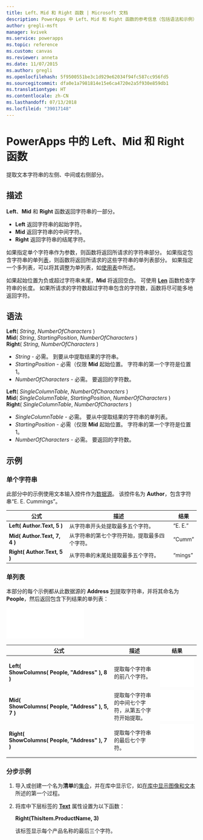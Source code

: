 ```yaml
---
title: Left、Mid 和 Right 函数 | Microsoft 文档
description: PowerApps 中 Left、Mid 和 Right 函数的参考信息（包括语法和示例）
author: gregli-msft
manager: kvivek
ms.service: powerapps
ms.topic: reference
ms.custom: canvas
ms.reviewer: anneta
ms.date: 11/07/2015
ms.author: gregli
ms.openlocfilehash: 5f9500551be3c1d929e62034f94fc587cc956fd5
ms.sourcegitcommit: dfa0e1a7981814e15e6ca4720e2a5f930e859db1
ms.translationtype: HT
ms.contentlocale: zh-CN
ms.lasthandoff: 07/13/2018
ms.locfileid: "39017148"
---
```

# <a name="left-mid-and-right-functions-in-powerapps"></a>PowerApps 中的 Left、Mid 和 Right 函数
提取文本字符串的左侧、中间或右侧部分。

## <a name="description"></a>描述
**Left**、**Mid** 和 **Right** 函数返回字符串的一部分。

* **Left** 返回字符串的起始字符。
* **Mid** 返回字符串的中间字符。
* **Right** 返回字符串的结尾字符。

如果指定单个字符串作为参数，则函数将返回所请求的字符串部分。 如果指定包含字符串的单列[表](../working-with-tables.md)，则函数将返回所请求的这些字符串的单列表部分。 如果指定一个多列表，可以将其调整为单列表，如[使用表](../working-with-tables.md)中所述。

如果起始位置为负或超过字符串末尾，**Mid** 将返回空白。  可使用 **[Len](function-len.md)** 函数检查字符串的长度。 如果所请求的字符数超过字符串包含的字符数，函数将尽可能多地返回字符。

## <a name="syntax"></a>语法
**Left**( *String*, *NumberOfCharacters* )<br>**Mid**( *String*, *StartingPosition*, *NumberOfCharacters* )<br>**Right**( *String*, *NumberOfCharacters* )

* *String* - 必需。 到要从中提取结果的字符串。
* *StartingPosition* - 必需（仅限 **Mid**  起始位置。  字符串的第一个字符是位置 1。
* *NumberOfCharacters* - 必需。  要返回的字符数。

**Left**( *SingleColumnTable*, *NumberOfCharacters* )<br>**Mid**( *SingleColumnTable*, *StartingPosition*, *NumberOfCharacters* )<br>**Right**( *SingleColumnTable*, *NumberOfCharacters* )

* *SingleColumnTable* - 必需。 要从中提取结果的字符串的单列表。
* *StartingPosition* - 必需（仅限 **Mid**  起始位置。  字符串的第一个字符是位置 1。
* *NumberOfCharacters* - 必需。  要返回的字符数。

## <a name="examples"></a>示例
### <a name="single-string"></a>单个字符串
此部分中的示例使用文本输入控件作为[数据源](../working-with-data-sources.md)。 该控件名为 **Author**，包含字符串“E. E. Cummings”。

| 公式 | 描述 | 结果 |
| --- | --- | --- |
| **Left( Author.Text, 5 )** |从字符串开头处提取最多五个字符。 |“E. E.” |
| **Mid( Author.Text, 7, 4 )** |从字符串的第七个字符开始，提取最多四个字符。 |“Cumm” |
| **Right( Author.Text, 5 )** |从字符串的末尾处提取最多五个字符。 |“mings” |

### <a name="single-column-table"></a>单列表
本部分的每个示例都从此数据源的 **Address** [列](../working-with-tables.md#columns)提取字符串，并将其命名为 **People**，然后返回包含下列结果的单列表：

![](media/function-left-mid-right/people-table.png)

| 公式 | 描述 | 结果 |
| --- | --- | --- |
| **Left( ShowColumns(&nbsp;People,&nbsp;"Address"&nbsp;), 8 )** |提取每个字符串的前八个字符。 |<style> img { max-width: none } </style> ![](media/function-left-mid-right/people-table-left.png) |
| **Mid( ShowColumns(&nbsp;People,&nbsp;"Address"&nbsp;), 5, 7 )** |提取每个字符串的中间七个字符，从第五个字符开始提取。 |![](media/function-left-mid-right/people-table-mid.png) |
| **Right( ShowColumns(&nbsp;People,&nbsp;"Address"&nbsp;), 7 )** |提取每个字符串的最后七个字符。 |![](media/function-left-mid-right/people-table-right.png) |

### <a name="step-by-step-example"></a>分步示例
1. 导入或创建一个名为**清单**的[集合](../working-with-data-sources.md#collections)，并在库中显示它，如[在库中显示图像和文本 ](../show-images-text-gallery-sort-filter.md)所述的第一个过程。
2. 将库中下层标签的 **[Text](../controls/properties-core.md)** 属性设置为以下函数：
   
    **Right(ThisItem.ProductName, 3)**
   
    该标签显示每个产品名称的最后三个字符。

